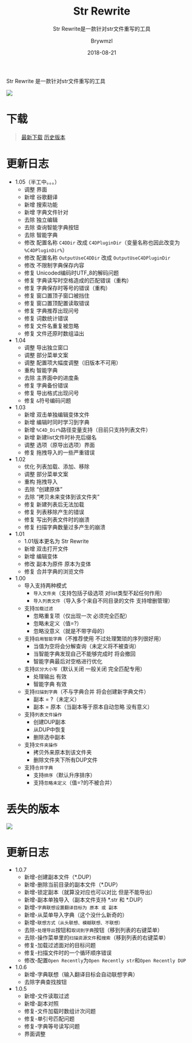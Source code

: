 ﻿---
layout:     post
title:      Str Rewrite
subtitle:   Str Rewrite是一款针对str文件重写的工具
date:       2018-08-21
author:     Brywmzl
header-img: img/StrRewrite/bg.jpg
catalog: true
tags:
---
Str Rewrite 是一款针对str文件重写的工具

<!--more-->

![](/img/StrRewrite/post-5.png)  

# 下载
> [最新下载](https://www.lanzous.com/i1165jc)
> [历史版本](https://pan.lanzou.com/b174194)

# 更新日志
* 1.05（半工中。。。）
	* 调整 界面
	* 新增 谷歌翻译
	* 新增 搜索功能
	* 新增 字典文件针对
	* 去除 独立编辑
	* 去除 查询智能字典按钮
	* 去除 智能字典
	* 修改 配置名称 `C4DDir` 改成 `C4DPluginDir`（变量名称也因此改变为 `%C4DPluginDir%`）
	* 修改 配置名称 `OutputUseC4DDir` 改成 `OutputUseC4DPluginDir`
	* 修改 不限制字典保存内容
	* 修复 Unicoded编码时UTF_8的解码问题
	* 修复 字典读写时空格造成的匹配错误（重构）
	* 修复 字典保存时等号的错误（重构）
	* 修复 窗口置顶子窗口被挡住
	* 修复 窗口置顶配置读取错误
	* 修复 字典推荐出现问号
	* 修复 词数统计错误
	* 修复 文件名重复被忽略
	* 修复 文件还原时数组溢出
* 1.04
	* 调整 导出独立窗口
	* 调整 部分菜单文案
	* 调整 配置项大幅度调整（旧版本不可用）
	* 重构 智能字典
	* 去除 主界面中的进度条
	* 修复 字典备份错误
	* 修复 导出格式出现问号
	* 修复 `&`符号编码问题
* 1.03
	* 新增 双击单独编辑变体文件
	* 新增 编辑时同时学习到字典
	* 新增 `%C4D_Dir%`路径变量支持（目前只支持列表文件）
	* 新增 新建list文件时补充后缀名
	* 调整 选项（原导出选项）界面
	* 修复 拖拽导入的一些严重错误
* 1.02
	* 优化 列表加载、添加、移除
	* 调整 部分菜单文案
	* 重构 拖拽导入
	* 去除 “创建原体”
	* 去除 “拷贝未来变体到该文件夹”
	* 修复 新建列表后无法加载
	* 修复 列表移除产生的错误
	* 修复 写出列表文件时的崩溃
	* 修复 扫描字典数量过多产生的崩溃
* 1.01
	* 1.01版本更名为 Str Rewrite
	* 新增 双击打开文件
	* 新增 编辑变体
	* 修改 副本为原件 原本为变体
	* 修复 合并字典的浏览文件
* 1.00
	* 导入支持两种模式
		* `导入文件夹`（支持包括子级选项 对list类型不起任何作用）
		* `导入列表文件`（导入多个来自不同目录的文件 支持增删管理）
	* 支持`加载过滤` 
		* 忽略重复项（仅出现一次 必须完全匹配）
		* 忽略未定义（值=?）
		* 忽略没意义（就是不带字母的）
	* 支持`启用智能字典`（不推荐使用 不过处理繁琐的序列很好用）
		* 当值为空将会分解查询（未定义将不被查询）
		* 当智能字典发现自己不能够完成时 将会撤回
		* 智能字典最后对空格进行优化
	* 支持`区分大小写`（默认关闭 一般关闭 完全匹配专用）
		* 处理输出 有效
		* 智能字典 有效
	* 支持`扫描到字典`（不与字典合并 将会创建新字典文件）
		* 副本 = ?（未定义）
		* 副本 = 原本（当副本等于原本自动忽略 没有意义）
	* 支持`列表文件操作`
		* 创建DUP副本
		* 从DUP中恢复
		* 删除选中副本
	* 支持`文件夹操作`
		* 拷贝外来原本到该文件夹
		* 删除文件夹下所有DUP文件
	* 支持`合并字典`
		* 支持`排序`（默认升序排序）
		* 支持`忽略未定义`（值=?的不被合并）

# 丢失的版本
![](/img/StrRewrite/post-0.png)  

# 更新日志
* 1.0.7  
	* 新增-创建副本文件（*.DUP）  
	* 新增-删除当前目录的副本文件（*.DUP）  
	* 新增-锁定副本（就算没对应也可以对比 但是不能导出）
	* 新增-副本单独导入（副本文件支持 *.str 和 *.DUP）  
	* 新增-`字典联想设置翻译目标为 原本 或 副本` 
	* 新增-从菜单导入字典（这个没什么新奇的）  
	* 新增-`联想方式（从头联想、模糊联想、不联想）`  
	* 去除-`处理导出`按钮和`取词到字典`按钮（移到列表的右键菜单）  
	* 去除-操作菜单里的`扫描资源文件`和`搜索`（移到列表的右键菜单）  
	* 修复-加载过滤面对的目标问题  
	* 修复-扫描文件时的一个循环顺序错误  
	* 修改-配置`Open Recently`为`Open Recently str`和`Open Recently DUP`
* 1.0.6  
	* 新增-字典联想（输入翻译目标会自动联想字典） 
	* 去除字典查找按钮  
* 1.0.5  
	* 新增-文件读取过滤  
	* 新增-副本对照  
	* 修复-文件加载时数组计次问题  
	* 修复-单引号匹配问题  
	* 修复-字典等号读写问题  
	* 界面调整  